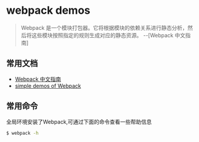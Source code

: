# webpack demos

>Webpack 是一个模块打包器。它将根据模块的依赖关系进行静态分析，然后将这些模块按照指定的规则生成对应的静态资源。 --[Webpack 中文指南]

## 常用文档

* [Webpack 中文指南](http://webpackdoc.com/)
* [simple demos of Webpack](https://github.com/ruanyf/webpack-demos)

## 常用命令

全局环境安装了Webpack,可通过下面的命令查看一些帮助信息

``` bash
$ webpack -h

```

